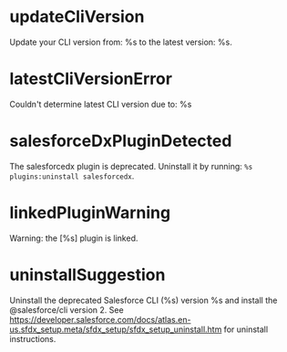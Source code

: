# updateCliVersion

Update your CLI version from: %s to the latest version: %s.

# latestCliVersionError

Couldn't determine latest CLI version due to:
%s

# salesforceDxPluginDetected

The salesforcedx plugin is deprecated. Uninstall it by running: `%s plugins:uninstall salesforcedx`.

# linkedPluginWarning

Warning: the [%s] plugin is linked.

# uninstallSuggestion

Uninstall the deprecated Salesforce CLI (%s) version %s and install the @salesforce/cli version 2. See https://developer.salesforce.com/docs/atlas.en-us.sfdx_setup.meta/sfdx_setup/sfdx_setup_uninstall.htm for uninstall instructions.
